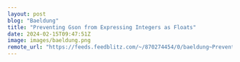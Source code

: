 ```yaml
---
layout: post
blog: "Baeldung"
title: "Preventing Gson from Expressing Integers as Floats"
date: 2024-02-15T09:47:51Z
image: images/baeldung.png
remote_url: "https://feeds.feedblitz.com/~/870274454/0/baeldung~Preventing-Gson-from-Expressing-Integers-as-Floats"
---
```


